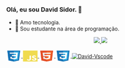 ### Olá, eu sou David Sidor. 👋

- 🔭 Amo tecnologia.
- 🌱 Sou estudante na área de programação.

<div align="center">
  <a href="https://github.com/davidsidor">
  <img height="180em" src="https://github-readme-stats.vercel.app/api?username=davidsidor&show_icons=true&theme=cobalt&include_all_commits=true&count_private=true"/>
  <img height="180em" src="https://github-readme-stats.vercel.app/api/top-langs/?username=davidsidor&layout=compact&langs_count=7&theme=cobalt"/>
</div>
  
  <div style="display: inline_block"><br>
   <img align="center" alt="David-CSS" height="30" width="40" src="https://raw.githubusercontent.com/devicons/devicon/master/icons/css3/css3-original.svg">
  <img align="center" alt="David-Js" height="30" width="40" src="https://raw.githubusercontent.com/devicons/devicon/master/icons/javascript/javascript-plain.svg">
  <img align="center" alt="David-HTML" height="30" width="40" src="https://raw.githubusercontent.com/devicons/devicon/master/icons/html5/html5-original.svg">
  <img align="center" alt="David-CSS" height="30" width="40" src="https://raw.githubusercontent.com/devicons/devicon/master/icons/css3/css3-original.svg">
  <img align="center" alt="David-Vscode" height="30" width="40" src="https://cdn.jsdelivr.net/gh/devicons/devicon/icons/java/java-original.svg" />       
  </div>
